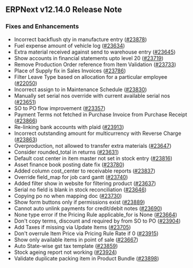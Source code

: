 ## ERPNext v12.14.0 Release Note

### Fixes and Enhancements

- Incorrect backflush qty in manufacture entry ([#23878](https://github.com/frappe/erpnext/pull/23878))
- Fuel expense amount of vehicle log ([#23634](https://github.com/frappe/erpnext/pull/23634))
- Extra material received against send to warehouse entry ([#23645](https://github.com/frappe/erpnext/pull/23645))
- Show accounts in financial statements upto level 20 ([#23719](https://github.com/frappe/erpnext/pull/23719))
- Remove Production Order reference from Item Validation ([#23733](https://github.com/frappe/erpnext/pull/23733))
- Place of Supply fix in Sales Invoices ([#23786](https://github.com/frappe/erpnext/pull/23786))
- Filter Leave Type based on allocation for a particular employee ([#22050](https://github.com/frappe/erpnext/pull/22050))
- Incorrect assign to in Maintenance Schedule ([#23830](https://github.com/frappe/erpnext/pull/23830))
- Manually set serial nos override with current available serial nos ([#23651](https://github.com/frappe/erpnext/pull/23651))
- SO to PO flow improvement ([#23357](https://github.com/frappe/erpnext/pull/23357))
- Payment Terms not fetched in Purchase Invoice from Purchase Receipt ([#23866](https://github.com/frappe/erpnext/pull/23866))
- Re-linking bank accounts with plaid ([#23913](https://github.com/frappe/erpnext/pull/23913))
- Incorrect outstanding amount for multicurrency with Reverse Charge ([#23863](https://github.com/frappe/erpnext/pull/23863))
- Overproduction, not allowed to transfer extra materials ([#23647](https://github.com/frappe/erpnext/pull/23647))
- Consider rounded_total in returns ([#23631](https://github.com/frappe/erpnext/pull/23631))
- Default cost center in item master not set in stock entry ([#23816](https://github.com/frappe/erpnext/pull/23816))
- Asset finance book posting date fix ([#23780](https://github.com/frappe/erpnext/pull/23780))
- Added column cost_center to receivable reports ([#23837](https://github.com/frappe/erpnext/pull/23837))
- Override field_map for job card gantt ([#23740](https://github.com/frappe/erpnext/pull/23740))
- Added filter show in website for filtering product ([#23637](https://github.com/frappe/erpnext/pull/23637))
- Serial no field is blank in stock reconciliation ([#23646](https://github.com/frappe/erpnext/pull/23646))
- Copying po no when mapping doc ([#23730](https://github.com/frappe/erpnext/pull/23730))
- Show form buttons only if permissions exist ([#23889](https://github.com/frappe/erpnext/pull/23889))
- Cannot auto unlink payments for credit/debit notes ([#23690](https://github.com/frappe/erpnext/pull/23690))
- None type error if the Pricing Rule applicable_for is None ([#23664](https://github.com/frappe/erpnext/pull/23664))
- Don't copy terms, discount and required by from SO to PO ([#23904](https://github.com/frappe/erpnext/pull/23904))
- Add Taxes if missing via Update Items ([#23705](https://github.com/frappe/erpnext/pull/23705))
- Don't overrule Item Price via Pricing Rule Rate if 0  ([#23915](https://github.com/frappe/erpnext/pull/23915))
- Show only available items in point of sale ([#23667](https://github.com/frappe/erpnext/pull/23667))
- Auto State-wise gst tax template ([#23859](https://github.com/frappe/erpnext/pull/23859))
- Stock ageing report not working ([#23924](https://github.com/frappe/erpnext/pull/23924))
- Validate duplicate packing item in Product Bundle ([#23898](https://github.com/frappe/erpnext/pull/23898))